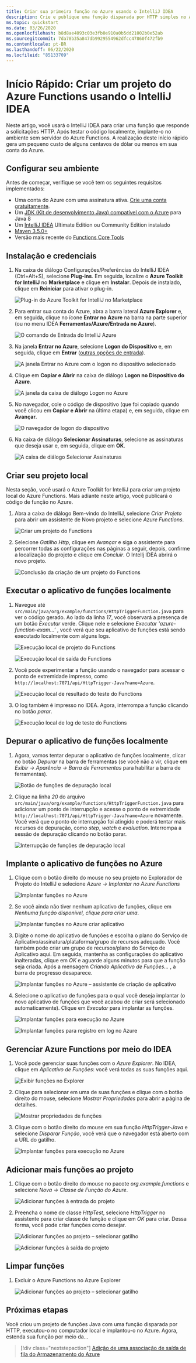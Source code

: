 ```yaml
---
title: Criar sua primeira função no Azure usando o IntelliJ IDEA
description: Crie e publique uma função disparada por HTTP simples no Azure usando o Azure Toolkit for IntelliJ.
ms.topic: quickstart
ms.date: 03/26/2020
ms.openlocfilehash: b8d8ae4093c03e3fb0e910a0b5dd21002b0e52ab
ms.sourcegitcommit: 7da78b35a847db9929554962dfcc47860f472fb9
ms.contentlocale: pt-BR
ms.lasthandoff: 06/22/2020
ms.locfileid: "85133709"
---
```

# <a name="quickstart-create-an-azure-functions-project-using-intellij-idea"></a>Início Rápido: Criar um projeto do Azure Functions usando o IntelliJ IDEA

Neste artigo, você usará o IntelliJ IDEA para criar uma função que responde a solicitações HTTP. Após testar o código localmente, implante-o no ambiente sem servidor do Azure Functions. A realização deste início rápido gera um pequeno custo de alguns centavos de dólar ou menos em sua conta do Azure.

## <a name="configure-your-environment"></a>Configurar seu ambiente

Antes de começar, verifique se você tem os seguintes requisitos implementados:

+ Uma conta do Azure com uma assinatura ativa. [Crie uma conta gratuitamente](https://azure.microsoft.com/free/?ref=microsoft.com&utm_source=microsoft.com&utm_medium=docs&utm_campaign=visualstudio).
+ Um [JDK (Kit de desenvolvimento Java) compatível com o Azure](https://aka.ms/azure-jdks) para Java 8
+ Um [IntelliJ IDEA](https://www.jetbrains.com/idea/download/) Ultimate Edition ou Community Edition instalado
+ [Maven 3.5.0+](https://maven.apache.org/download.cgi)
+ Versão mais recente do [Functions Core Tools](https://github.com/Azure/azure-functions-core-tools)

## <a name="installation-and-sign-in"></a>Instalação e credenciais

1. Na caixa de diálogo Configurações/Preferências do IntelliJ IDEA (Ctrl+Alt+S), selecione **Plug-ins**. Em seguida, localize o **Azure Toolkit for IntelliJ** no **Marketplace** e clique em **Instalar**. Depois de instalado, clique em **Reiniciar** para ativar o plug-in. 

   ![Plug-in do Azure Toolkit for IntelliJ no Marketplace][marketplace]

2. Para entrar sua conta do Azure, abra a barra lateral **Azure Explorer** e, em seguida, clique no ícone **Entrar no Azure** na barra na parte superior (ou no menu IDEA **Ferramentas/Azure/Entrada no Azure**).

   ![O comando de Entrada do IntelliJ Azure][I01]

3. Na janela **Entrar no Azure**, selecione **Logon do Dispositivo** e, em seguida, clique em **Entrar** ([outras opções de entrada](sign-in-instructions.md)).

   ![A janela Entrar no Azure com o logon no dispositivo selecionado][I02]

4. Clique em **Copiar e Abrir** na caixa de diálogo **Logon no Dispositivo do Azure**.

   ![A janela da caixa de diálogo Logon no Azure][I03]

5. No navegador, cole o código de dispositivo (que foi copiado quando você clicou em **Copiar e Abrir** na última etapa) e, em seguida, clique em **Avançar**.

   ![O navegador de logon do dispositivo][I04]

6. Na caixa de diálogo **Selecionar Assinaturas**, selecione as assinaturas que deseja usar e, em seguida, clique em **OK**.

   ![A caixa de diálogo Selecionar Assinaturas][I05]

## <a name="create-your-local-project"></a>Criar seu projeto local

Nesta seção, você usará o Azure Toolkit for IntelliJ para criar um projeto local do Azure Functions. Mais adiante neste artigo, você publicará o código de função no Azure. 

1. Abra a caixa de diálogo Bem-vindo do IntelliJ, selecione *Criar Projeto* para abrir um assistente de Novo projeto e selecione *Azure Functions*.

    ![Criar um projeto do Functions](media/quickstart-functions/create-functions-project.png)

1. Selecione *Gatilho Http*, clique em *Avançar* e siga o assistente para percorrer todas as configurações nas páginas a seguir, depois, confirme a localização do projeto e clique em *Concluir*. O Intellj IDEA abrirá o novo projeto.

    ![Conclusão da criação de um projeto do Functions](media/quickstart-functions/create-functions-project-finish.png)

## <a name="run-the-function-app-locally"></a>Executar o aplicativo de funções localmente

1. Navegue até `src/main/java/org/example/functions/HttpTriggerFunction.java` para ver o código gerado. Ao lado da linha *17*, você observará a presença de um botão *Executar* verde. Clique nele e selecione *Executar 'azure-function-exam...'* , você verá que seu aplicativo de funções está sendo executado localmente com alguns logs.

    ![Execução local de projeto do Functions](media/quickstart-functions/local-run-functions-project.png)

    ![Execução local de saída do Functions](media/quickstart-functions/local-run-functions-output.png)

1. Você pode experimentar a função usando o navegador para acessar o ponto de extremidade impresso, como `http://localhost:7071/api/HttpTrigger-Java?name=Azure`.

    ![Execução local de resultado do teste do Functions](media/quickstart-functions/local-run-functions-test.png)

1. O log também é impresso no IDEA. Agora, interrompa a função clicando no botão *parar*.

    ![Execução local de log de teste do Functions](media/quickstart-functions/local-run-functions-log.png)

## <a name="debug-the-function-app-locally"></a>Depurar o aplicativo de funções localmente

1. Agora, vamos tentar depurar o aplicativo de funções localmente, clicar no botão *Depurar* na barra de ferramentas (se você não a vir, clique em *Exibir -> Aparência -> Barra de Ferramentas* para habilitar a barra de ferramentas).

    ![Botão de funções de depuração local](media/quickstart-functions/local-debug-functions-button.png)

1. Clique na linha *20* do arquivo `src/main/java/org/example/functions/HttpTriggerFunction.java` para adicionar um ponto de interrupção e acesse o ponto de extremidade `http://localhost:7071/api/HttpTrigger-Java?name=Azure` novamente. Você verá que o ponto de interrupção foi atingido e poderá tentar mais recursos de depuração, como *step*, *watch* e *evaluation*. Interrompa a sessão de depuração clicando no botão parar.

    ![Interrupção de funções de depuração local](media/quickstart-functions/local-debug-functions-break.png)

## <a name="deploy-your-function-app-to-azure"></a>Implante o aplicativo de funções no Azure

1. Clique com o botão direito do mouse no seu projeto no Explorador de Projeto do IntelliJ e selecione *Azure -> Implantar no Azure Functions*

    ![Implantar funções no Azure](media/quickstart-functions/deploy-functions-to-azure.png)

1. Se você ainda não tiver nenhum aplicativo de funções, clique em *Nenhuma função disponível, clique para criar uma*.

    ![Implantar funções no Azure criar aplicativo](media/quickstart-functions/deploy-functions-create-app.png)

1. Digite o nome do aplicativo de funções e escolha o plano do Serviço de Aplicativo/assinatura/plataforma/grupo de recursos adequado. Você também pode criar um grupo de recursos/plano do Serviço de Aplicativo aqui. Em seguida, mantenha as configurações do aplicativo inalteradas, clique em *OK* e aguarde alguns minutos para que a função seja criada. Após a mensagem *Criando Aplicativo de Funções...* , a barra de progresso desaparece.

    ![Implantar funções no Azure – assistente de criação de aplicativo](media/quickstart-functions/deploy-functions-create-app-wizard.png)

1. Selecione o aplicativo de funções para o qual você deseja implantar (o novo aplicativo de funções que você acabou de criar será selecionado automaticamente). Clique em *Executar* para implantar as funções.

    ![Implantar funções para execução no Azure](media/quickstart-functions/deploy-functions-run.png)

    ![Implantar funções para registro em log no Azure](media/quickstart-functions/deploy-functions-log.png)

## <a name="manage-azure-functions-from-idea"></a>Gerenciar Azure Functions por meio do IDEA

1. Você pode gerenciar suas funções com o *Azure Explorer*. No IDEA, clique em *Aplicativo de Funções*: você verá todas as suas funções aqui.

    ![Exibir funções no Explorer](media/quickstart-functions/explorer-view-functions.png)

1. Clique para selecionar em uma de suas funções e clique com o botão direito do mouse, selecione *Mostrar Propriedades* para abrir a página de detalhes. 

    ![Mostrar propriedades de funções](media/quickstart-functions/explorer-functions-show-properties.png)

1. Clique com o botão direito do mouse em sua função *HttpTrigger-Java* e selecione *Disparar Função*, você verá que o navegador está aberto com a URL do gatilho.

    ![Implantar funções para execução no Azure](media/quickstart-functions/explorer-trigger-functions.png)

## <a name="add-more-functions-to-the-project"></a>Adicionar mais funções ao projeto

1. Clique com o botão direito do mouse no pacote *org.example.functions* e selecione *Nova -> Classe de Função do Azure*. 

    ![Adicionar funções à entrada do projeto](media/quickstart-functions/add-functions-entry.png)

1. Preencha o nome de classe *HttpTest*, selecione *HttpTrigger* no assistente para criar classe de função e clique em *OK* para criar. Dessa forma, você pode criar funções como desejar.

    ![Adicionar funções ao projeto – selecionar gatilho](media/quickstart-functions/add-functions-trigger.png)
    
    ![Adicionar funções à saída do projeto](media/quickstart-functions/add-functions-output.png)

## <a name="cleaning-up-functions"></a>Limpar funções

1. Excluir o Azure Functions no Azure Explorer
      
      ![Adicionar funções ao projeto – selecionar gatilho](media/quickstart-functions/delete-function.png)
      

## <a name="next-steps"></a>Próximas etapas

Você criou um projeto de funções Java com uma função disparada por HTTP, executou-o no computador local e implantou-o no Azure. Agora, estenda sua função por meio da...

> [!div class="nextstepaction"]
> [Adição de uma associação de saída de fila do Armazenamento do Azure](/azure/azure-functions/functions-add-output-binding-storage-queue-java)


[marketplace]:./media/create-hello-world-web-app/marketplace.png
[I01]: media/sign-in-instructions/I01.png
[I02]: media/sign-in-instructions/I02.png
[I03]: media/sign-in-instructions/I03.png
[I04]: media/sign-in-instructions/I04.png
[I05]: media/sign-in-instructions/I05.png
